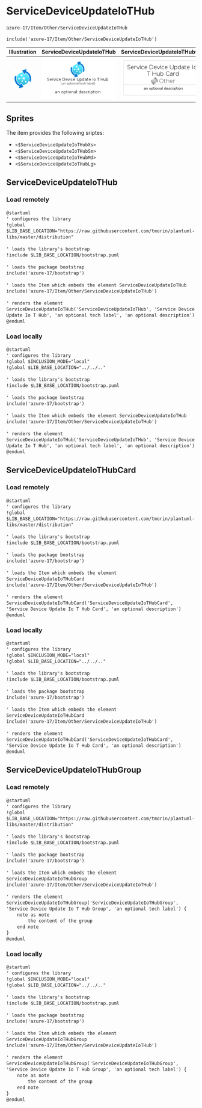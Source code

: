 # ServiceDeviceUpdateIoTHub


```text
azure-17/Item/Other/ServiceDeviceUpdateIoTHub
```

```text
include('azure-17/Item/Other/ServiceDeviceUpdateIoTHub')
```



| Illustration | ServiceDeviceUpdateIoTHub | ServiceDeviceUpdateIoTHubCard | ServiceDeviceUpdateIoTHubGroup |
| :---: | :---: | :---: | :---: |
| ![illustration for Illustration](../../../azure-17/Item/Other/ServiceDeviceUpdateIoTHub.png) | ![illustration for ServiceDeviceUpdateIoTHub](../../../azure-17/Item/Other/ServiceDeviceUpdateIoTHub.Local.png) | ![illustration for ServiceDeviceUpdateIoTHubCard](../../../azure-17/Item/Other/ServiceDeviceUpdateIoTHubCard.Local.png) | ![illustration for ServiceDeviceUpdateIoTHubGroup](../../../azure-17/Item/Other/ServiceDeviceUpdateIoTHubGroup.Local.png) |



## Sprites
The item provides the following sriptes:

- `<$ServiceDeviceUpdateIoTHubXs>`
- `<$ServiceDeviceUpdateIoTHubSm>`
- `<$ServiceDeviceUpdateIoTHubMd>`
- `<$ServiceDeviceUpdateIoTHubLg>`





## ServiceDeviceUpdateIoTHub

### Load remotely
```plantuml
@startuml
' configures the library
!global $LIB_BASE_LOCATION="https://raw.githubusercontent.com/tmorin/plantuml-libs/master/distribution"

' loads the library's bootstrap
!include $LIB_BASE_LOCATION/bootstrap.puml

' loads the package bootstrap
include('azure-17/bootstrap')

' loads the Item which embeds the element ServiceDeviceUpdateIoTHub
include('azure-17/Item/Other/ServiceDeviceUpdateIoTHub')

' renders the element
ServiceDeviceUpdateIoTHub('ServiceDeviceUpdateIoTHub', 'Service Device Update Io T Hub', 'an optional tech label', 'an optional description')
@enduml
```

### Load locally
```plantuml
@startuml
' configures the library
!global $INCLUSION_MODE="local"
!global $LIB_BASE_LOCATION="../../.."

' loads the library's bootstrap
!include $LIB_BASE_LOCATION/bootstrap.puml

' loads the package bootstrap
include('azure-17/bootstrap')

' loads the Item which embeds the element ServiceDeviceUpdateIoTHub
include('azure-17/Item/Other/ServiceDeviceUpdateIoTHub')

' renders the element
ServiceDeviceUpdateIoTHub('ServiceDeviceUpdateIoTHub', 'Service Device Update Io T Hub', 'an optional tech label', 'an optional description')
@enduml
```

## ServiceDeviceUpdateIoTHubCard

### Load remotely
```plantuml
@startuml
' configures the library
!global $LIB_BASE_LOCATION="https://raw.githubusercontent.com/tmorin/plantuml-libs/master/distribution"

' loads the library's bootstrap
!include $LIB_BASE_LOCATION/bootstrap.puml

' loads the package bootstrap
include('azure-17/bootstrap')

' loads the Item which embeds the element ServiceDeviceUpdateIoTHubCard
include('azure-17/Item/Other/ServiceDeviceUpdateIoTHub')

' renders the element
ServiceDeviceUpdateIoTHubCard('ServiceDeviceUpdateIoTHubCard', 'Service Device Update Io T Hub Card', 'an optional description')
@enduml
```

### Load locally
```plantuml
@startuml
' configures the library
!global $INCLUSION_MODE="local"
!global $LIB_BASE_LOCATION="../../.."

' loads the library's bootstrap
!include $LIB_BASE_LOCATION/bootstrap.puml

' loads the package bootstrap
include('azure-17/bootstrap')

' loads the Item which embeds the element ServiceDeviceUpdateIoTHubCard
include('azure-17/Item/Other/ServiceDeviceUpdateIoTHub')

' renders the element
ServiceDeviceUpdateIoTHubCard('ServiceDeviceUpdateIoTHubCard', 'Service Device Update Io T Hub Card', 'an optional description')
@enduml
```

## ServiceDeviceUpdateIoTHubGroup

### Load remotely
```plantuml
@startuml
' configures the library
!global $LIB_BASE_LOCATION="https://raw.githubusercontent.com/tmorin/plantuml-libs/master/distribution"

' loads the library's bootstrap
!include $LIB_BASE_LOCATION/bootstrap.puml

' loads the package bootstrap
include('azure-17/bootstrap')

' loads the Item which embeds the element ServiceDeviceUpdateIoTHubGroup
include('azure-17/Item/Other/ServiceDeviceUpdateIoTHub')

' renders the element
ServiceDeviceUpdateIoTHubGroup('ServiceDeviceUpdateIoTHubGroup', 'Service Device Update Io T Hub Group', 'an optional tech label') {
    note as note
        the content of the group
    end note
}
@enduml
```

### Load locally
```plantuml
@startuml
' configures the library
!global $INCLUSION_MODE="local"
!global $LIB_BASE_LOCATION="../../.."

' loads the library's bootstrap
!include $LIB_BASE_LOCATION/bootstrap.puml

' loads the package bootstrap
include('azure-17/bootstrap')

' loads the Item which embeds the element ServiceDeviceUpdateIoTHubGroup
include('azure-17/Item/Other/ServiceDeviceUpdateIoTHub')

' renders the element
ServiceDeviceUpdateIoTHubGroup('ServiceDeviceUpdateIoTHubGroup', 'Service Device Update Io T Hub Group', 'an optional tech label') {
    note as note
        the content of the group
    end note
}
@enduml
```

